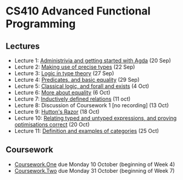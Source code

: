 # CS410 Advanced Functional Programming

## Lectures

* Lecture 1: [Administrivia and getting started with Agda](https://youtu.be/3FZDy6zX_h4) (20 Sep)
* Lecture 2: [Making use of precise types](https://youtu.be/37ENUdO8IVU) (22 Sep)
* Lecture 3: [Logic in type theory](https://youtu.be/yDeI-HiC0wQ) (27 Sep)
* Lecture 4: [Predicates, and basic equality](https://youtu.be/g2N_-sscq6c) (29 Sep)
* Lecture 5: [Classical logic, and forall and exists](https://youtu.be/IYNFSE1-4yE) (4 Oct)
* Lecture 6: [More about equality](https://youtu.be/NU6Ycmp19DE) (6 Oct)
* Lecture 7: [Inductively defined relations](https://youtu.be/Wku5hdU402o) (11 oct)
* Lecture 8: Discussion of Coursework 1 [no recording] (13 Oct)
* Lecture 9: [Hutton's Razor](https://youtu.be/TbD9bTOTuUE) (18 Oct)
* Lecture 10: [Relating typed and untyped expressions, and proving optimisations correct](https://youtu.be/ZVfpTZ359FM) (20 Oct)
* Lecture 11: [Definition and examples of categories](https://youtu.be/vTZVdo2zRYM) (25 Oct)

## Coursework

* [Coursework.One](Coursework/One.agda) due Monday 10 October (beginning of Week 4)
* [Coursework.Two](Coursework/Two.agda) due Monday 31 October (beginning of Week 7)
